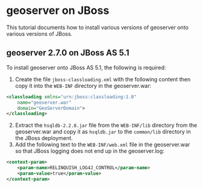 # geoserver on JBoss

This tutorial documents how to install various versions of geoserver onto various versions of JBoss.

## geoserver 2.7.0 on JBoss AS 5.1

To install geoserver onto JBoss AS 5.1, the following is required:

1.  Create the file `jboss-classloading.xml` with the following content then copy it into the `WEB-INF` directory in the geoserver.war:

``` xml
<classloading xmlns="urn:jboss:classloading:1.0"
    name="geoserver.war"
    domain="GeoServerDomain">
</classloading>
```

2.  Extract the `hsqldb-2.2.8.jar` file from the `WEB-INF/lib` directory from the geoserver.war and copy it as `hsqldb.jar` to the `common/lib` directory in the JBoss deployment.
3.  Add the following text to the `WEB-INF/web.xml` file in the geoserver.war so that JBoss logging does not end up in the geoserver.log:

``` xml
<context-param>
    <param-name>RELINQUISH_LOG4J_CONTROL</param-name>
    <param-value>true</param-value>
</context-param>    
```
